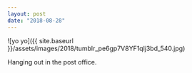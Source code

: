 ```yaml
---
layout: post
date: "2018-08-28"
---
```


![yo yo]({{ site.baseurl }}/assets/images/2018/tumblr_pe6gp7V8YF1qlj3bd_540.jpg)

Hanging out in the post office.
